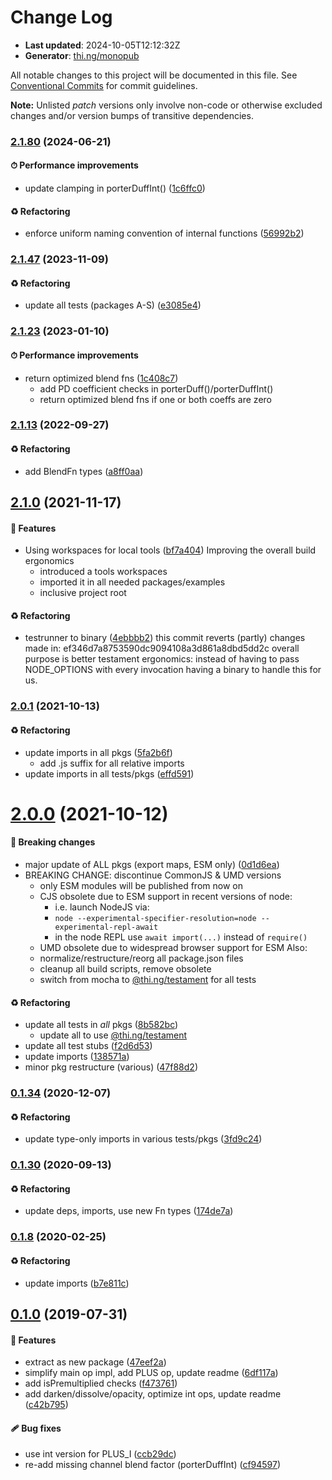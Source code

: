 # Change Log

- **Last updated**: 2024-10-05T12:12:32Z
- **Generator**: [thi.ng/monopub](https://thi.ng/monopub)

All notable changes to this project will be documented in this file.
See [Conventional Commits](https://conventionalcommits.org/) for commit guidelines.

**Note:** Unlisted _patch_ versions only involve non-code or otherwise excluded changes
and/or version bumps of transitive dependencies.

### [2.1.80](https://github.com/thi-ng/umbrella/tree/@thi.ng/porter-duff@2.1.80) (2024-06-21)

#### ⏱ Performance improvements

- update clamping in porterDuffInt() ([1c6ffc0](https://github.com/thi-ng/umbrella/commit/1c6ffc0))

#### ♻️ Refactoring

- enforce uniform naming convention of internal functions ([56992b2](https://github.com/thi-ng/umbrella/commit/56992b2))

### [2.1.47](https://github.com/thi-ng/umbrella/tree/@thi.ng/porter-duff@2.1.47) (2023-11-09)

#### ♻️ Refactoring

- update all tests (packages A-S) ([e3085e4](https://github.com/thi-ng/umbrella/commit/e3085e4))

### [2.1.23](https://github.com/thi-ng/umbrella/tree/@thi.ng/porter-duff@2.1.23) (2023-01-10)

#### ⏱ Performance improvements

- return optimized blend fns ([1c408c7](https://github.com/thi-ng/umbrella/commit/1c408c7))
  - add PD coefficient checks in porterDuff()/porterDuffInt()
  - return optimized blend fns if one or both coeffs are zero

### [2.1.13](https://github.com/thi-ng/umbrella/tree/@thi.ng/porter-duff@2.1.13) (2022-09-27)

#### ♻️ Refactoring

- add BlendFn types ([a8ff0aa](https://github.com/thi-ng/umbrella/commit/a8ff0aa))

## [2.1.0](https://github.com/thi-ng/umbrella/tree/@thi.ng/porter-duff@2.1.0) (2021-11-17)

#### 🚀 Features

- Using workspaces for local tools ([bf7a404](https://github.com/thi-ng/umbrella/commit/bf7a404))
  Improving the overall build ergonomics
  - introduced a tools workspaces
  - imported it in all needed packages/examples
  - inclusive project root

#### ♻️ Refactoring

- testrunner to binary ([4ebbbb2](https://github.com/thi-ng/umbrella/commit/4ebbbb2))
  this commit reverts (partly) changes made in:
  ef346d7a8753590dc9094108a3d861a8dbd5dd2c
  overall purpose is better testament ergonomics:
  instead of having to pass NODE_OPTIONS with every invocation
  having a binary to handle this for us.

### [2.0.1](https://github.com/thi-ng/umbrella/tree/@thi.ng/porter-duff@2.0.1) (2021-10-13)

#### ♻️ Refactoring

- update imports in all pkgs ([5fa2b6f](https://github.com/thi-ng/umbrella/commit/5fa2b6f))
  - add .js suffix for all relative imports
- update imports in all tests/pkgs ([effd591](https://github.com/thi-ng/umbrella/commit/effd591))

# [2.0.0](https://github.com/thi-ng/umbrella/tree/@thi.ng/porter-duff@2.0.0) (2021-10-12)

#### 🛑 Breaking changes

- major update of ALL pkgs (export maps, ESM only) ([0d1d6ea](https://github.com/thi-ng/umbrella/commit/0d1d6ea))
- BREAKING CHANGE: discontinue CommonJS & UMD versions
  - only ESM modules will be published from now on
  - CJS obsolete due to ESM support in recent versions of node:
    - i.e. launch NodeJS via:
    - `node --experimental-specifier-resolution=node --experimental-repl-await`
    - in the node REPL use `await import(...)` instead of `require()`
  - UMD obsolete due to widespread browser support for ESM
  Also:
  - normalize/restructure/reorg all package.json files
  - cleanup all build scripts, remove obsolete
  - switch from mocha to [@thi.ng/testament](https://github.com/thi-ng/umbrella/tree/main/packages/testament) for all tests

#### ♻️ Refactoring

- update all tests in _all_ pkgs ([8b582bc](https://github.com/thi-ng/umbrella/commit/8b582bc))
  - update all to use [@thi.ng/testament](https://github.com/thi-ng/umbrella/tree/main/packages/testament)
- update all test stubs ([f2d6d53](https://github.com/thi-ng/umbrella/commit/f2d6d53))
- update imports ([138571a](https://github.com/thi-ng/umbrella/commit/138571a))
- minor pkg restructure (various) ([47f88d2](https://github.com/thi-ng/umbrella/commit/47f88d2))

### [0.1.34](https://github.com/thi-ng/umbrella/tree/@thi.ng/porter-duff@0.1.34) (2020-12-07)

#### ♻️ Refactoring

- update type-only imports in various tests/pkgs ([3fd9c24](https://github.com/thi-ng/umbrella/commit/3fd9c24))

### [0.1.30](https://github.com/thi-ng/umbrella/tree/@thi.ng/porter-duff@0.1.30) (2020-09-13)

#### ♻️ Refactoring

- update deps, imports, use new Fn types ([174de7a](https://github.com/thi-ng/umbrella/commit/174de7a))

### [0.1.8](https://github.com/thi-ng/umbrella/tree/@thi.ng/porter-duff@0.1.8) (2020-02-25)

#### ♻️ Refactoring

- update imports ([b7e811c](https://github.com/thi-ng/umbrella/commit/b7e811c))

## [0.1.0](https://github.com/thi-ng/umbrella/tree/@thi.ng/porter-duff@0.1.0) (2019-07-31)

#### 🚀 Features

- extract as new package ([47eef2a](https://github.com/thi-ng/umbrella/commit/47eef2a))
- simplify main op impl, add PLUS op, update readme ([6df117a](https://github.com/thi-ng/umbrella/commit/6df117a))
- add isPremultiplied checks ([f473761](https://github.com/thi-ng/umbrella/commit/f473761))
- add darken/dissolve/opacity, optimize int ops, update readme ([c42b795](https://github.com/thi-ng/umbrella/commit/c42b795))

#### 🩹 Bug fixes

- use int version for PLUS_I ([ccb29dc](https://github.com/thi-ng/umbrella/commit/ccb29dc))
- re-add missing channel blend factor (porterDuffInt) ([cf94597](https://github.com/thi-ng/umbrella/commit/cf94597))
